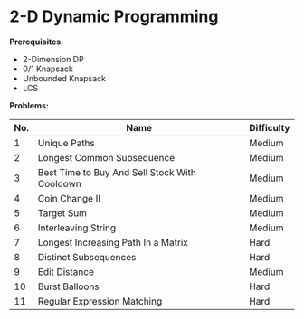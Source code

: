 # 2-D Dynamic Programming

**Prerequisites:**

- 2-Dimension DP
- 0/1 Knapsack
- Unbounded Knapsack
- LCS

**Problems:**

| No. | Name                                          | Difficulty |
| --- | --------------------------------------------- | ---------- |
| 1   | Unique Paths                                  | Medium     |
| 2   | Longest Common Subsequence                    | Medium     |
| 3   | Best Time to Buy And Sell Stock With Cooldown | Medium     |
| 4   | Coin Change II                                | Medium     |
| 5   | Target Sum                                    | Medium     |
| 6   | Interleaving String                           | Medium     |
| 7   | Longest Increasing Path In a Matrix           | Hard       |
| 8   | Distinct Subsequences                         | Hard       |
| 9   | Edit Distance                                 | Medium     |
| 10  | Burst Balloons                                | Hard       |
| 11  | Regular Expression Matching                   | Hard       |
